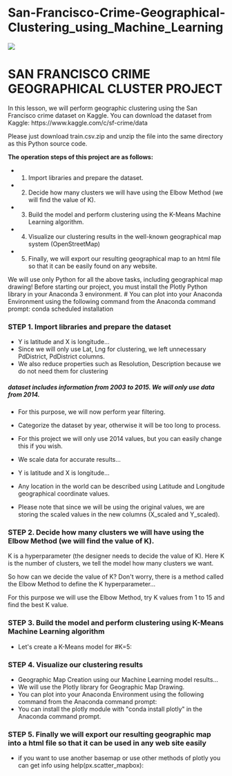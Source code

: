 

# San-Francisco-Crime-Geographical-Clustering_using_Machine_Learning

![](san_francisco.gif)

# SAN FRANCISCO CRIME GEOGRAPHICAL CLUSTER PROJECT

<p>In this lesson, we will perform geographic clustering using the San Francisco crime dataset on Kaggle. You can download the dataset from Kaggle: https://www.kaggle.com/c/sf-crime/data</p>

<p>Please just download train.csv.zip and unzip the file into the same directory as this Python source code.</p>

<p><b>The operation steps of this project are as follows:</b></p>

- 1. Import libraries and prepare the dataset.
- 2. Decide how many clusters we will have using the Elbow Method (we will find the value of K).
- 3. Build the model and perform clustering using the K-Means Machine Learning algorithm.
- 4. Visualize our clustering results in the well-known geographical map system (OpenStreetMap)
- 5. Finally, we will export our resulting geographical map to an html file so that it can be easily found on any website.

<p>We will use only Python for all the above tasks, including geographical map drawing! Before starting our project, you must install the Plotly Python library in your Anaconda 3 environment. # You can plot into your Anaconda Environment using the following command from the Anaconda command prompt:     conda scheduled installation</p>





### STEP 1. Import libraries and prepare the dataset
- Y is latitude and X is longitude...
- Since we will only use Lat, Lng for clustering, we left unnecessary PdDistrict, PdDistrict columns.
- We also reduce properties such as Resolution, Description because we do not need them for clustering

##### dataset includes information from 2003 to 2015. We will only use data from 2014.

- For this purpose, we will now perform year filtering.


- Categorize the dataset by year, otherwise it will be too long to process.
- For this project we will only use 2014 values, but you can easily change this if you wish.
- We scale data for accurate results...
- Y is latitude and X is longitude...
- Any location in the world can be described using Latitude and Longitude geographical coordinate values.
- Please note that since we will be using the original values, we are storing the scaled values in the new columns (X_scaled and Y_scaled).




### STEP 2. Decide how many clusters we will have using the Elbow Method (we will find the value of K).

<p>K is a hyperparameter (the designer needs to decide the value of K). Here K is the number of clusters, we tell the model how many clusters we want.

So how can we decide the value of K? Don't worry, there is a method called the Elbow Method to define the K hyperparameter...

For this purpose we will use the Elbow Method, try K values from 1 to 15 and find the best K value.</p>

### STEP 3. Build the model and perform clustering using K-Means Machine Learning algorithm

- Let's create a K-Means model for #K=5:

### STEP 4. Visualize our clustering results

- Geographic Map Creation using our Machine Learning model results...
- We will use the Plotly library for Geographic Map Drawing.
- You can plot into your Anaconda Environment using the following command from the Anaconda command prompt:
- You can install the plotly module with "conda install plotly" in the Anaconda command prompt.

### STEP 5. Finally we will export our resulting geographic map into a html file so that it can be used in any web site easily

- if you want to use another basemap or use other methods of plotly you can get info using help(px.scatter_mapbox):

